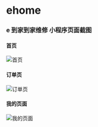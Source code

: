 # ehome

### e 到家到家维修 小程序页面截图

#### 首页

![首页](https://2020-08-hexo.oss-cn-beijing.aliyuncs.com/images/v-ehome/images/Snipaste_2020-10-17_00-14-55.png)


#### 订单页

![订单页](https://2020-08-hexo.oss-cn-beijing.aliyuncs.com/images/v-ehome/images/Snipaste_2020-10-17_00-34-08.png)

#### 我的页面

![我的页面](https://2020-08-hexo.oss-cn-beijing.aliyuncs.com/images/v-ehome/images/Snipaste_2020-10-17_00-16-27.png)